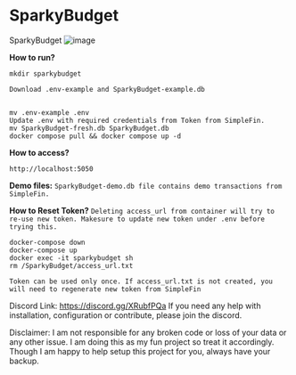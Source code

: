 # SparkyBudget
SparkyBudget
![image](https://github.com/user-attachments/assets/05cd8d45-2d55-4520-abee-cc2eda49557a)


**How to run?**

	mkdir sparkybudget

	Download .env-example and SparkyBudget-example.db 
 
	
 	mv .env-example .env
  	Update .env with required credentials from Token from SimpleFin.
	mv SparkyBudget-fresh.db SparkyBudget.db
	docker compose pull && docker compose up -d
 

**How to access?**

	http://localhost:5050

**Demo files:**
	``SparkyBudget-demo.db file contains demo transactions from SimpleFin. ``

**How to Reset Token?**
	``Deleting access_url from container will try to re-use new token. Makesure to update new token under .env before trying this. ``

	docker-compose down
	docker-compose up
	docker exec -it sparkybudget sh
	rm /SparkyBudget/access_url.txt

``Token can be used only once. If access_url.txt is not created, you will need to regenerate new token from SimpleFin``


Discord Link: https://discord.gg/XRubfPQa
If you need any help with installation, configuration or contribute, please join the discord.

Disclaimer: I am not responsible for any broken code or loss of your data or any other issue. I am doing this as my fun project so treat it accordingly. Though I am happy to help setup this project for you, always have your backup. 


